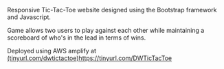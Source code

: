 Responsive Tic-Tac-Toe website designed using the Bootstrap framework and Javascript.

Game allows two users to play against each other while maintaining a scoreboard of who's in the lead in terms of wins.

Deployed using AWS amplify at [(tinyurl.com/dwtictactoe)](https://tinyurl.com/DWTicTacToe)https://tinyurl.com/DWTicTacToe
